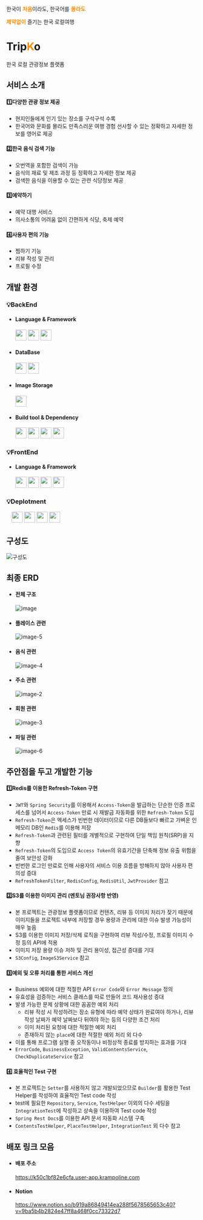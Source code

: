 한국이 <span style="color:#FF8A00">**처음**</span>이라도, 한국어를 <span style="color:#FF8A00">**몰라도**</span>

<span style="color:#FF8A00">**제약없이**</span> 즐기는 한국 로컬여행

# **Trip<span style="color:#FF8A00">K</span>o**

한국 로컬 관광정보 플랫폼

## 서비스 소개

#### 1️⃣다양한 관광 정보 제공

- 현지인들에게 인기 있는 장소를 구석구석 수록
- 한국어와 문화를 몰라도 만족스러운 여행 경험 선사할 수 있는 정확하고 자세한 정보를 영어로 제공

#### 2️⃣한국 음식 검색 기능

- 오번역을 포함한 검색이 가능 
- 음식의 재료 및 제조 과정 등 정확하고 자세한 정보 제공
- 검색한 음식을 이용할 수 있는 관련 식당정보 제공

#### 3️⃣예약하기

- 예약 대행 서비스
- 의사소통의 어려움 없이 간편하게 식당, 축제 예약

#### 4️⃣사용자 편의 기능

- 찜하기 기능
- 리뷰 작성 및 관리
- 프로필 수정

## 개발 환경

### 💡BackEnd

- #### Language & Framework

    <img src="https://img.shields.io/badge/Java-007396?style=flat&logo=OpenJDK&logoColor=white" height="29"/> 
    <img src="https://img.shields.io/badge/springBoot-6DB33F?style=for-the-badge&logo=springBoot&logoColor=white" height="29"/> 
    <img src="https://img.shields.io/badge/Spring Security-6DB33F?style=flat&logo=springsecurity&logoColor=white" height="29"/>

- #### DataBase
    <img src="https://img.shields.io/badge/Redis-DC382D?style=flat&logo=redis&logoColor=white" height="29"/> 
    <img src="https://img.shields.io/badge/MySQL-4479A1?style=flat&logo=mysql&logoColor=white" height="29"/> 

- #### Image Storage
    <img src="https://img.shields.io/badge/Amazon S3-569A31?style=flat&logo=amazons3&logoColor=white" height="29"/>

- #### Build tool & Dependency
    <img src="https://img.shields.io/badge/Gradle-02303A?style=flat&logo=gradle&logoColor=white" height="29"/>
    <img src="https://img.shields.io/badge/JSON Web Tokens-000000?style=flat&logo=jsonwebtokens&logoColor=white" height="29"/>
    <img src="https://img.shields.io/badge/Auth0-EB5424?style=flat&logo=auth0&logoColor=white" height="29"/>
    <img src="https://img.shields.io/badge/Lombok-516c1c?style=flat&logoColor=white" height="29"/>

### 💡FrontEnd

- #### Language & Framework
    <img src="https://img.shields.io/badge/JavaScript-F7DF1E?style=flat&logo=JavaScript&logoColor=white" height="29"/>
    <img src="https://img.shields.io/badge/React-61DAFB?style=flat&logo=react&logoColor=white" height="29"/>
    <img src="https://img.shields.io/badge/Tailwind CSS-06B6D4?style=flat&logo=tailwindcss&logoColor=white" height="29"/>
    <img src="https://img.shields.io/badge/Redux Toolkit-764ABC?style=flat&logo=redux&logoColor=white" height="29"/>


### 💡Deplotment

&emsp;<img src="https://img.shields.io/badge/Kubernetes-326CE5?style=flat&logo=kubernetes&logoColor=white" height="29"/> <img src="https://img.shields.io/badge/NGINX-009639?style=flat&logo=nginx&logoColor=white" height="29"/> <img src="https://img.shields.io/badge/DKOS-FEE500?style=flat&logoColor=white" height="29"/> <img src="https://img.shields.io/badge/D2hub-326CE5?style=flat&logoColor=white" height="29"/>

## 구성도

![구성도](https://github.com/Step3-kakao-tech-campus/Team6_BE/assets/99969990/8ed965fa-2ca2-467d-bea5-3bbca7c6ef02)

## 최종 ERD

- #### 전체 구조

  ![image](https://github.com/Step3-kakao-tech-campus/Team6_BE/assets/99969990/7156401e-64f8-4fdc-a98a-03de36f6d549)


- #### 플레이스 관련

  ![image-5](https://github.com/Step3-kakao-tech-campus/Team6_BE/assets/99969990/da7255fc-f886-4f25-bfd0-74b24a8a9ebf)

- #### 음식 관련

  ![image-4](https://github.com/Step3-kakao-tech-campus/Team6_BE/assets/99969990/88a21957-ee29-4d4d-bfbe-3462bda7c836)

- #### 주소 관련

  ![image-2](https://github.com/Step3-kakao-tech-campus/Team6_BE/assets/99969990/0856e9ef-0ba0-49bb-a432-8aede813d090)


- #### 회원 관련

  ![image-3](https://github.com/Step3-kakao-tech-campus/Team6_BE/assets/99969990/560fa62e-7ac6-4e14-9645-0d2dc68de253)

- #### 파일 관련

  ![image-6](https://github.com/Step3-kakao-tech-campus/Team6_BE/assets/99969990/b2c4d420-0480-46e8-af6e-c9f9c37968de)

## 주안점을 두고 개발한 기능

#### 1️⃣Redis를 이용한 Refresh-Token 구현

- `JWT`와 `Spring Security`를 이용해서 `Access-Token`을 발급하는 단순한 인증 프로세스를 넘어서 `Access-Token` 만료 시 재발급 자동화를 위한 `Refresh-Token` 도입
- `Refresh-Token`은 엑세스가 빈번한 데이터이므로 다른 DB들보다 빠르고 가벼운 인메모리 DB인 `Redis`를 이용해 저장
- `Refresh-Token`과 관련된 필터를 개별적으로 구현하여 단일 책임 원칙(SRP)을 지향 
- `Refresh-Token`의 도입으로 `Access Token`의 유효기간을 단축해 정보 유출 위험을 줄여 보안성 강화
- 빈번한 로그인 만료로 인해 사용자의 서비스 이용 흐름을 방해하지 않아 사용자 편의성 증대
- `RefreshTokenFilter`, `RedisConfig`, `RedisUtil`, `JwtProvider` 참고

#### 2️⃣S3를 이용한 이미지 관리 (멘토님 권장사항 반영)

- 본 프로젝트는 관광정보 플랫폼이므로 컨텐츠, 리뷰 등 이미지 처리가 잦기 때문에 이미지들을 프로젝트 내부에 저장할 경우 용량과 관리에 대한 이슈 발생 가능성이 매우 높음
- S3를 이용한 이미지 저장/삭제 로직을 구현하여 리뷰 작성/수정, 프로필 이미지 수정 등의 API에 적용
- 이미지 저장 용량 이슈 저하 및 관리 용이성, 접근성 증대를 기대
- `S3Config`, `ImageS3Service` 참고


#### 3️⃣예외 및 오류 처리를 통한 서비스 개선
- Business 예외에 대한 적절한 API `Error Code`와 `Error Message` 정의
- 유효성을 검증하는 서비스 클래스를 따로 만들어 코드 재사용성 증대
- 발생 가능한 문제 상황에 대한 꼼꼼한 예외 처리
  - 리뷰 작성 시 작성하려는 장소 유형에 따라 예약 상태가 완료여야 하거나, 리뷰 작성 날짜가 예약 날짜보다 뒤여야 하는 등의 다양한 조건 처리
  - 이미 처리된 요청에 대한 적절한 예외 처리
  - 존재하지 않는 `place`에 대한 적절한 예외 처리 외 다수
- 이를 통해 프로그램 실행 중 오작동이나 비정상적 종료를 방지하는 효과를 기대
- `ErrorCode`, `BusinessException`, `ValidContentsService`, `CheckDuplicateService` 참고


#### 4️⃣ 효율적인 Test 구현
- 본 프로젝트는 `Setter`를 사용하지 않고 개발되었으므로 `Builder`를 활용한 Test Helper를 작성하여 효율적인 Test code 작성
- test에 필요한 `Repository`, `Service`, `TestHelper` 이외의 다수 세팅을 `IntegrationTest`에 작성하고 상속을 이용하여 Test code 작성
- `Spring Rest Docs`를 이용한 API 문서 자동화 시스템 구축
- `ContentsTestHelper`, `PlaceTestHelper`, `IntegrationTest` 외 다수 참고


## 배포 링크 모음

- #### 배포 주소
    https://k50c1bf82e6cfa.user-app.krampoline.com

- #### Notion
    https://www.notion.so/b919a86849414ea288f5678565653c40?v=9ba5b4b2824e47ff8a468f0cc73322d7
